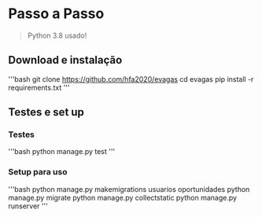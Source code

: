 # Passo a Passo
>  Python 3.8 usado!
## Download e instalação
'''bash
git clone https://github.com/hfa2020/evagas
cd evagas
pip install -r requirements.txt
'''
## Testes e set up
### Testes
'''bash
python manage.py test
'''
### Setup para uso
'''bash
python manage.py makemigrations usuarios oportunidades
python manage.py migrate
python manage.py collectstatic
python manage.py runserver
'''